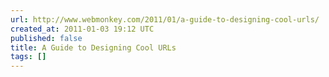 ```yaml
---
url: http://www.webmonkey.com/2011/01/a-guide-to-designing-cool-urls/
created_at: 2011-01-03 19:12 UTC
published: false
title: A Guide to Designing Cool URLs
tags: []
---
```




